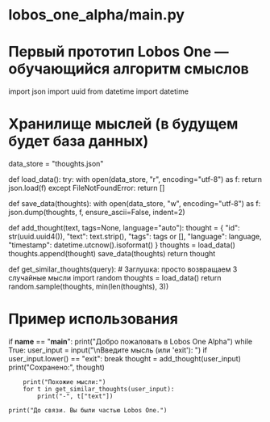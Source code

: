 # lobos_one_alpha/main.py
# Первый прототип Lobos One — обучающийся алгоритм смыслов

import json
import uuid
from datetime import datetime

# Хранилище мыслей (в будущем будет база данных)
data_store = "thoughts.json"


def load_data():
    try:
        with open(data_store, "r", encoding="utf-8") as f:
            return json.load(f)
    except FileNotFoundError:
        return []


def save_data(thoughts):
    with open(data_store, "w", encoding="utf-8") as f:
        json.dump(thoughts, f, ensure_ascii=False, indent=2)


def add_thought(text, tags=None, language="auto"):
    thought = {
        "id": str(uuid.uuid4()),
        "text": text.strip(),
        "tags": tags or [],
        "language": language,
        "timestamp": datetime.utcnow().isoformat()
    }
    thoughts = load_data()
    thoughts.append(thought)
    save_data(thoughts)
    return thought


def get_similar_thoughts(query):
    # Заглушка: просто возвращаем 3 случайные мысли
    import random
    thoughts = load_data()
    return random.sample(thoughts, min(len(thoughts), 3))


# Пример использования
if __name__ == "__main__":
    print("Добро пожаловать в Lobos One Alpha")
    while True:
        user_input = input("\nВведите мысль (или 'exit'): ")
        if user_input.lower() == "exit":
            break
        thought = add_thought(user_input)
        print("Сохранено:", thought)

        print("Похожие мысли:")
        for t in get_similar_thoughts(user_input):
            print("-", t["text"])

    print("До связи. Вы были частью Lobos One.")
